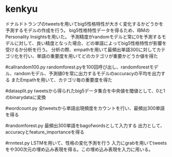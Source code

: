 # kenkyu
ドナルドトランプのtweetsを用いてbig5性格特性が大きく変化するかどうかを予測するモデルの作成を行う。
big5性格特性データを得るため、IBMのPersonality Insightsを用いた。
予測精度がrandomモデルと常に0を予測するモデルに対して、良い精度となった場合、どの単語によってbig5性格特性が影響を受けるか分析を行う。
分析の際、empathを用いて最頻出単語300に対してカテゴリ化を行い、単語の重要度を用いてどのカテゴリが重要かどうか値を得た


#callrandom100.py
randomforest.pyを100回呼び出し、randomforestモデル、randomモデル、予測値0を常に出力するモデルのaccuracyの平均を出力する
またEmpathを用いて、カテゴリ毎の重要度を得た

#datasplit.py
tweetsから得られたbig5データ集合を中央値を閾値として、0と1のbinarydataに変換

#wordcount.py
全tweetsから単語出現頻度をカウントを行い、最頻出300単語を得る

#randomforest.py
最頻出300単語をbagofwordsとして入力する
出力として、accuracyとfeature_importanceを得る

#rnntest.py
LSTMを用いて、性格の変化予測を行う
入力にgrabを用いてtweetsをや300次元の埋め込み表現を得る。この埋め込み表現を入力に用いる。
